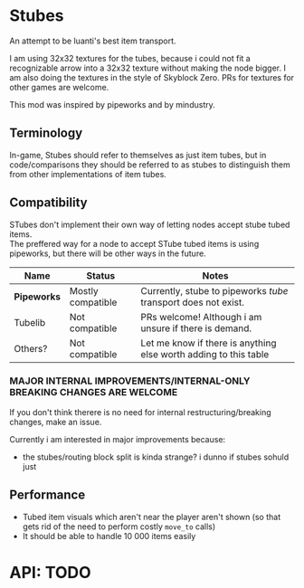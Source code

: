 # Stubes

An attempt to be luanti's best item transport.

I am using 32x32 textures for the tubes, because i could not fit a recognizable arrow into a 32x32 texture without making the node bigger.
I am also doing the textures in the style of Skyblock Zero. PRs for textures for other games are welcome.

This mod was inspired by pipeworks and by mindustry.

## Terminology
In-game, Stubes should refer to themselves as just item tubes, but in code/comparisons they should be referred to as stubes to distinguish them from other implementations of item tubes.

## Compatibility
STubes don't implement their own way of letting nodes accept stube tubed items.  
The preffered way for a node to accept STube tubed items is using pipeworks, but there will be other ways in the future.

| Name            | Status            | Notes                                                            |
| --------------- | ----------------- | ---------------------------------------------------------------- |
| **Pipeworks**   | Mostly compatible | Currently, stube to pipeworks *tube* transport does not exist.   |
| Tubelib         | Not compatible    | PRs welcome! Although i am unsure if there is demand.            |
| Others?         | Not compatible    | Let me know if there is anything else worth adding to this table |

### MAJOR INTERNAL IMPROVEMENTS/INTERNAL-ONLY BREAKING CHANGES ARE WELCOME

If you don't think therere is no need for internal restructuring/breaking changes, make an issue.

Currently i am interested in major improvements because:
- the stubes/routing block split is kinda strange? i dunno if stubes sohuld just

## Performance
- Tubed item visuals which aren't near the player aren't shown (so that gets rid of the need to perform costly `move_to` calls)
- It should be able to handle 10 000 items easily

# API: TODO
